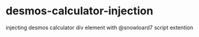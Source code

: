 # desmos-calculator-injection
injecting desmos calculator div element with @snowloard7 script extention
